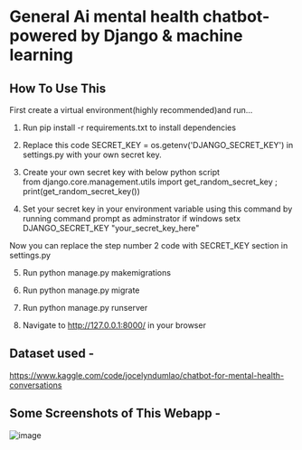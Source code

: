 # General Ai mental health chatbot- powered by Django & machine learning


## How To Use This

First create a virtual environment(highly recommended)and run...

1. Run pip install -r requirements.txt to install dependencies

2. Replace this code
   SECRET_KEY = os.getenv('DJANGO_SECRET_KEY')
   in settings.py with your own secret key.
 
3. Create your own secret key with below python script  
    from django.core.management.utils import get_random_secret_key
    ; print(get_random_secret_key())

4. Set your secret key in your environment variable using this command by running command prompt as adminstrator if windows
setx DJANGO_SECRET_KEY "your_secret_key_here"

Now you can replace the step number 2 code with SECRET_KEY section in settings.py

5. Run python manage.py makemigrations

6. Run python manage.py migrate

7. Run python manage.py runserver

8. Navigate to http://127.0.0.1:8000/ in your browser



## Dataset used -

https://www.kaggle.com/code/jocelyndumlao/chatbot-for-mental-health-conversations


## Some Screenshots of This Webapp -

![image](https://github.com/ujjwal197629/Mental-Health-Chatbot/assets/129583515/98024e9e-3c89-4454-990c-751e3109d00d)
